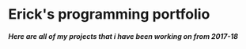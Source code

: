 # Erick's programming portfolio



##### Here are all of my projects that i have been working on from 2017-18

